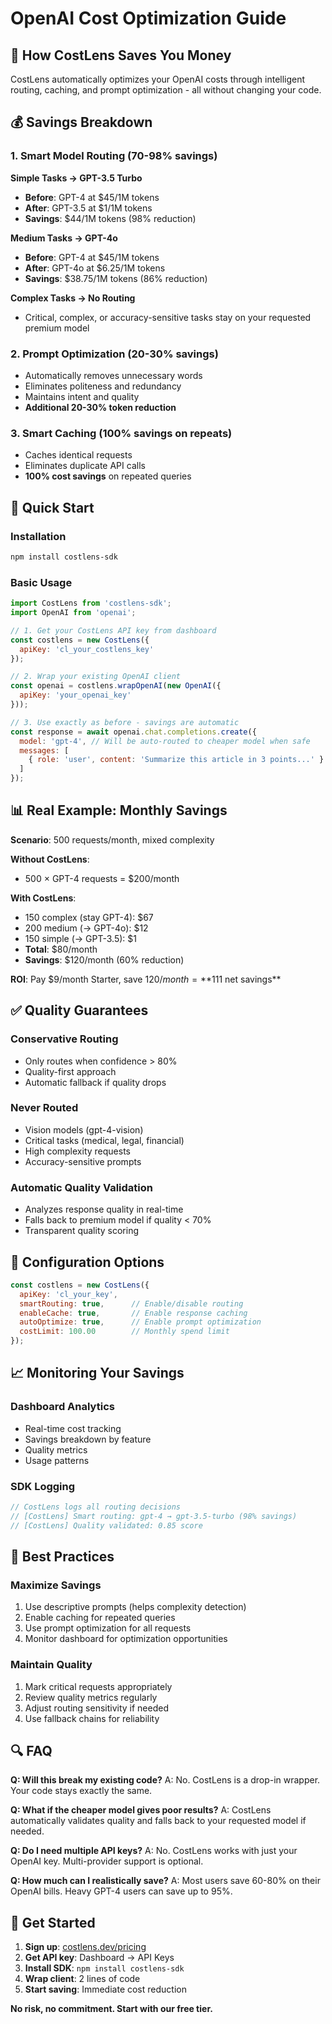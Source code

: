 # OpenAI Cost Optimization Guide

## 🎯 **How CostLens Saves You Money**

CostLens automatically optimizes your OpenAI costs through intelligent routing, caching, and prompt optimization - all without changing your code.

## 💰 **Savings Breakdown**

### **1. Smart Model Routing (70-98% savings)**

**Simple Tasks → GPT-3.5 Turbo**
- **Before**: GPT-4 at $45/1M tokens
- **After**: GPT-3.5 at $1/1M tokens  
- **Savings**: $44/1M tokens (98% reduction)

**Medium Tasks → GPT-4o**
- **Before**: GPT-4 at $45/1M tokens
- **After**: GPT-4o at $6.25/1M tokens
- **Savings**: $38.75/1M tokens (86% reduction)

**Complex Tasks → No Routing**
- Critical, complex, or accuracy-sensitive tasks stay on your requested premium model

### **2. Prompt Optimization (20-30% savings)**
- Automatically removes unnecessary words
- Eliminates politeness and redundancy
- Maintains intent and quality
- **Additional 20-30% token reduction**

### **3. Smart Caching (100% savings on repeats)**
- Caches identical requests
- Eliminates duplicate API calls
- **100% cost savings** on repeated queries

## 🚀 **Quick Start**

### Installation
```bash
npm install costlens-sdk
```

### Basic Usage
```javascript
import CostLens from 'costlens-sdk';
import OpenAI from 'openai';

// 1. Get your CostLens API key from dashboard
const costlens = new CostLens({ 
  apiKey: 'cl_your_costlens_key' 
});

// 2. Wrap your existing OpenAI client
const openai = costlens.wrapOpenAI(new OpenAI({ 
  apiKey: 'your_openai_key' 
}));

// 3. Use exactly as before - savings are automatic
const response = await openai.chat.completions.create({
  model: 'gpt-4', // Will be auto-routed to cheaper model when safe
  messages: [
    { role: 'user', content: 'Summarize this article in 3 points...' }
  ]
});
```

## 📊 **Real Example: Monthly Savings**

**Scenario**: 500 requests/month, mixed complexity

**Without CostLens**:
- 500 × GPT-4 requests = $200/month

**With CostLens**:
- 150 complex (stay GPT-4): $67
- 200 medium (→ GPT-4o): $12  
- 150 simple (→ GPT-3.5): $1
- **Total**: $80/month
- **Savings**: $120/month (60% reduction)

**ROI**: Pay $9/month Starter, save $120/month = **$111 net savings**

## ✅ **Quality Guarantees**

### **Conservative Routing**
- Only routes when confidence > 80%
- Quality-first approach
- Automatic fallback if quality drops

### **Never Routed**
- Vision models (gpt-4-vision)
- Critical tasks (medical, legal, financial)
- High complexity requests
- Accuracy-sensitive prompts

### **Automatic Quality Validation**
- Analyzes response quality in real-time
- Falls back to premium model if quality < 70%
- Transparent quality scoring

## 🔧 **Configuration Options**

```javascript
const costlens = new CostLens({
  apiKey: 'cl_your_key',
  smartRouting: true,      // Enable/disable routing
  enableCache: true,       // Enable response caching
  autoOptimize: true,      // Enable prompt optimization
  costLimit: 100.00        // Monthly spend limit
});
```

## 📈 **Monitoring Your Savings**

### **Dashboard Analytics**
- Real-time cost tracking
- Savings breakdown by feature
- Quality metrics
- Usage patterns

### **SDK Logging**
```javascript
// CostLens logs all routing decisions
// [CostLens] Smart routing: gpt-4 → gpt-3.5-turbo (98% savings)
// [CostLens] Quality validated: 0.85 score
```

## 🎯 **Best Practices**

### **Maximize Savings**
1. Use descriptive prompts (helps complexity detection)
2. Enable caching for repeated queries
3. Use prompt optimization for all requests
4. Monitor dashboard for optimization opportunities

### **Maintain Quality**
1. Mark critical requests appropriately
2. Review quality metrics regularly
3. Adjust routing sensitivity if needed
4. Use fallback chains for reliability

## 🔍 **FAQ**

**Q: Will this break my existing code?**
A: No. CostLens is a drop-in wrapper. Your code stays exactly the same.

**Q: What if the cheaper model gives poor results?**
A: CostLens automatically validates quality and falls back to your requested model if needed.

**Q: Do I need multiple API keys?**
A: No. CostLens works with just your OpenAI key. Multi-provider support is optional.

**Q: How much can I realistically save?**
A: Most users save 60-80% on their OpenAI bills. Heavy GPT-4 users can save up to 95%.

## 🚀 **Get Started**

1. **Sign up**: [costlens.dev/pricing](https://costlens.dev/pricing)
2. **Get API key**: Dashboard → API Keys  
3. **Install SDK**: `npm install costlens-sdk`
4. **Wrap client**: 2 lines of code
5. **Start saving**: Immediate cost reduction

**No risk, no commitment. Start with our free tier.**
